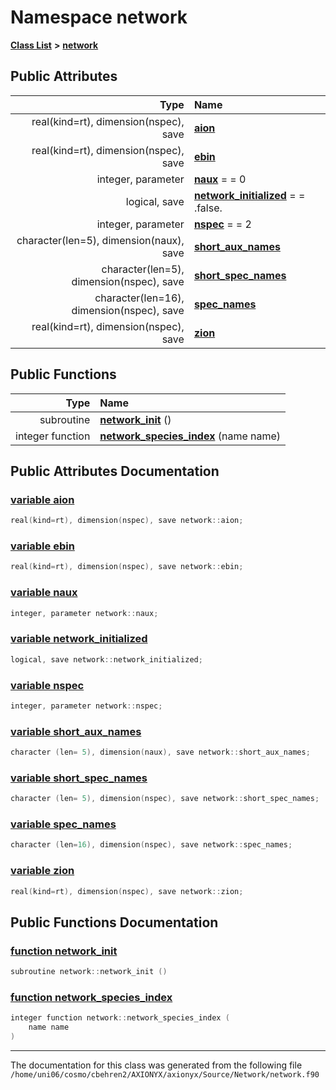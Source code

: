 
# Namespace network


[**Class List**](annotated.md) **>** [**network**](namespacenetwork.md)


















## Public Attributes

| Type | Name |
| ---: | :--- |
|  real(kind=rt), dimension(nspec), save | [**aion**](namespacenetwork.md#variable-aion)  <br> |
|  real(kind=rt), dimension(nspec), save | [**ebin**](namespacenetwork.md#variable-ebin)  <br> |
|  integer, parameter | [**naux**](namespacenetwork.md#variable-naux)   = = 0<br> |
|  logical, save | [**network\_initialized**](namespacenetwork.md#variable-network-initialized)   = = .false.<br> |
|  integer, parameter | [**nspec**](namespacenetwork.md#variable-nspec)   = = 2<br> |
|  character(len=5), dimension(naux), save | [**short\_aux\_names**](namespacenetwork.md#variable-short-aux-names)  <br> |
|  character(len=5), dimension(nspec), save | [**short\_spec\_names**](namespacenetwork.md#variable-short-spec-names)  <br> |
|  character(len=16), dimension(nspec), save | [**spec\_names**](namespacenetwork.md#variable-spec-names)  <br> |
|  real(kind=rt), dimension(nspec), save | [**zion**](namespacenetwork.md#variable-zion)  <br> |


## Public Functions

| Type | Name |
| ---: | :--- |
|  subroutine | [**network\_init**](namespacenetwork.md#function-network-init) () <br> |
|  integer function | [**network\_species\_index**](namespacenetwork.md#function-network-species-index) (name name) <br> |








## Public Attributes Documentation


### <a href="#variable-aion" id="variable-aion">variable aion </a>


```cpp
real(kind=rt), dimension(nspec), save network::aion;
```



### <a href="#variable-ebin" id="variable-ebin">variable ebin </a>


```cpp
real(kind=rt), dimension(nspec), save network::ebin;
```



### <a href="#variable-naux" id="variable-naux">variable naux </a>


```cpp
integer, parameter network::naux;
```



### <a href="#variable-network-initialized" id="variable-network-initialized">variable network\_initialized </a>


```cpp
logical, save network::network_initialized;
```



### <a href="#variable-nspec" id="variable-nspec">variable nspec </a>


```cpp
integer, parameter network::nspec;
```



### <a href="#variable-short-aux-names" id="variable-short-aux-names">variable short\_aux\_names </a>


```cpp
character (len= 5), dimension(naux), save network::short_aux_names;
```



### <a href="#variable-short-spec-names" id="variable-short-spec-names">variable short\_spec\_names </a>


```cpp
character (len= 5), dimension(nspec), save network::short_spec_names;
```



### <a href="#variable-spec-names" id="variable-spec-names">variable spec\_names </a>


```cpp
character (len=16), dimension(nspec), save network::spec_names;
```



### <a href="#variable-zion" id="variable-zion">variable zion </a>


```cpp
real(kind=rt), dimension(nspec), save network::zion;
```


## Public Functions Documentation


### <a href="#function-network-init" id="function-network-init">function network\_init </a>


```cpp
subroutine network::network_init () 
```



### <a href="#function-network-species-index" id="function-network-species-index">function network\_species\_index </a>


```cpp
integer function network::network_species_index (
    name name
) 
```



------------------------------
The documentation for this class was generated from the following file `/home/uni06/cosmo/cbehren2/AXIONYX/axionyx/Source/Network/network.f90`